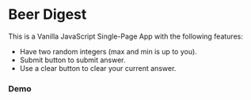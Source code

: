 # Beer Digest

This is a Vanilla JavaScript Single-Page App with the following features:

* Have two random integers (max and min is up to you).
* Submit button to submit answer.
* Use a clear button to clear your current answer.



### Demo
